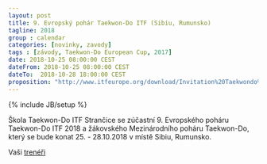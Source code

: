 ```yaml
---
layout: post
title: 9. Evropský pohár Taekwon-Do ITF (Sibiu, Rumunsko)
tagline: 2018
group : calendar
categories: [novinky, zavody]
tags : [závody, Taekwon-Do European Cup, 2017]
date: 2018-10-25 08:00:00 CEST
dateFrom: 2018-10-25 08:00:00 CEST
dateTo:  2018-10-28 18:00:00 CEST
proposition: "http://www.itfeurope.org/download/Invitation%20Taekwondo%20ITF%20European%20%20Cup%20Sibiu-Romania%202018.pdf"
---
```

{% include JB/setup %}

Škola Taekwon-Do ITF Strančice se zúčastní 9. Evropského poháru Taekwon-Do ITF 2018 a žákovského Mezinárodního poháru Taekwon-Do, který se bude konat 25. - 28.10.2018 v místě Sibiu, Rumunsko.

Vaši [trenéři](/treneri)
